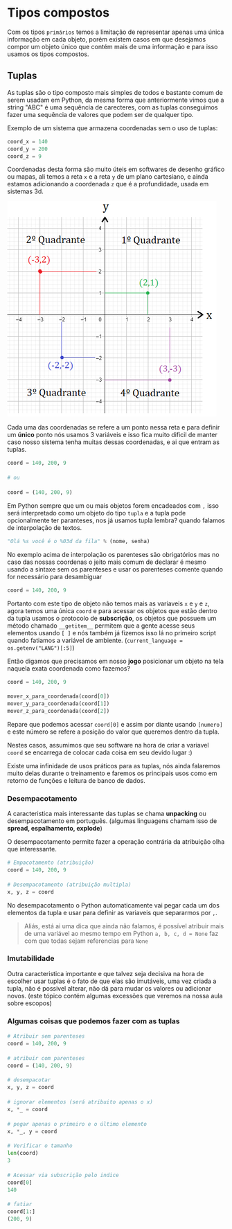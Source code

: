 # Tipos compostos

Com os tipos `primários` temos a limitação de representar apenas uma única
informação em cada objeto, porém existem casos em que desejamos compor um
objeto único que contém mais de uma informação e para isso usamos os tipos
compostos.

## Tuplas

As tuplas são o tipo composto mais simples de todos e bastante comum de serem
usadam em Python, da mesma forma que anteriormente vimos que a string "ABC" é
uma sequência de carecteres, com as tuplas conseguimos fazer uma sequência de 
valores que podem ser de qualquer tipo.

Exemplo de um sistema que armazena coordenadas sem o uso de tuplas:

```py
coord_x = 140
coord_y = 200
coord_z = 9
```

Coordenadas desta forma são muito úteis em softwares de desenho gráfico ou
mapas, ali temos a reta `x` e a reta `y` de um plano cartesiano, e ainda estamos
adicionando a coordenada `z` que é a profundidade, usada em sistemas 3d.

![](./imgs/cartesiano.png)

Cada uma das coordenadas se refere a um ponto nessa reta e para definir um 
**único** ponto nós usamos 3 variáveis e isso fica muito dificil de manter
caso nosso sistema tenha muitas dessas coordenadas, e ai que entram as tuplas.

```py
coord = 140, 200, 9

# ou

coord = (140, 200, 9)
```

Em Python sempre que um ou mais objetos forem encadeados com `,` isso será
interpretado como um objeto do tipo `tupla` e a tupla pode opcionalmente ter
paranteses, nos já usamos tupla lembra? quando falamos de interpolação de textos.

```py
"Olá %s você é o %03d da fila" % (nome, senha)
```

No exemplo acima de interpolação os parenteses são obrigatórios mas 
no caso das nossas coordenas o jeito mais comum de declarar é mesmo usando
a sintaxe sem os parenteses e usar os parenteses comente quando for necessário
para desambiguar

```py
coord = 140, 200, 9
```

Portanto com este tipo de objeto não temos mais as variaveis `x` e `y` e `z`, 
agora temos uma única `coord` e para acessar os objetos que estão dentro da 
tupla usamos o protocolo de **subscrição**, os objetos que possuem um método
chamado `__getitem__` permitem que a gente acesse seus elementos usando `[ ]` e
nós também já fizemos isso lá no primeiro script quando fatiamos a variável de 
ambiente. (`current_language = os.getenv("LANG")[:5]`)

Então digamos que precisamos em nosso **jogo** posicionar um objeto na tela
naquela exata coordenada como fazemos?


```py
coord = 140, 200, 9

mover_x_para_coordenada(coord[0])
mover_y_para_coordenada(coord[1])
mover_z_para_coordenada(coord[2])
```

Repare que podemos acessar `coord[0]` e assim por diante usando `[numero]` e este
número se refere a posição do valor que queremos dentro da tupla.

Nestes casos, assumimos que seu software na hora de criar a variavel `coord` se
encarrega de colocar cada coisa em seu devido lugar :)

Existe uma infinidade de usos práticos para as tuplas, nós ainda falaremos muito
delas durante o treinamento e faremos os principais usos como em retorno de funções
e leitura de banco de dados.

### Desempacotamento

A caracteristica mais interessante das tuplas se chama **unpacking** ou 
desempacotamento em português. 
(algumas linguagens chamam isso de **spread, espalhamento, explode**)

O desempacotamento permite fazer a operação contrária da atribuição olha que 
interessante.

```py
# Empacotamento (atribuição)
coord = 140, 200, 9

# Desempacotamento (atribuição multipla)
x, y, z = coord
```

No desempacotamento o Python automaticamente vai pegar cada um dos elementos
da tupla e usar para definir as variaveis que separarmos por `,`.


> Aliás, está ai uma dica que ainda não falamos, é possível atribuir mais de
> uma variável ao mesmo tempo em Python
> `a, b, c, d = None` faz com que todas sejam referencias para `None`

### Imutabilidade

Outra caracteristica importante e que talvez seja decisiva na hora de escolher
usar tuplas é o fato de que elas são imutáveis, uma vez criada a tupla, não
é possivel alterar, não dá para mudar os valores ou adicionar novos. 
(este tópico contém  algumas excessões que veremos na nossa aula sobre escopos)

### Algumas coisas que podemos fazer com as tuplas

```py
# Atribuir sem parenteses
coord = 140, 200, 9

# atribuir com parenteses
coord = (140, 200, 9)

# desempacotar
x, y, z = coord

# ignorar elementos (será atribuito apenas o x)
x, *_ = coord

# pegar apenas o primeiro e o último elemento
x, *_, y = coord

# Verificar o tamanho
len(coord)
3

# Acessar via subscrição pelo indice
coord[0]
140

# fatiar
coord[1:]
(200, 9)
```